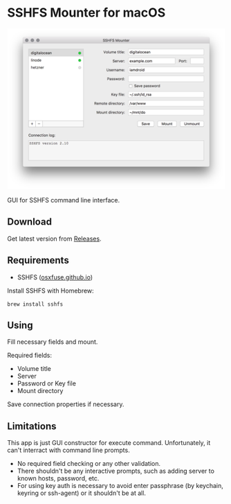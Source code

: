 SSHFS Mounter for macOS
=======================

<img src="https://github.com/i-amdroid/sshfs-mounter/blob/master/screenshot.png" width="577">

GUI for SSHFS command line interface.

Download
--------

Get latest version from [Releases](https://github.com/i-amdroid/sshfs-mounter/releases).

Requirements
------------

* SSHFS ([osxfuse.github.io](https://osxfuse.github.io/))

Install SSHFS with Homebrew:

    brew install sshfs 

Using
-----

Fill necessary fields and mount.

Required fields:

* Volume title
* Server
* Password or Key file
* Mount directory

Save connection properties if necessary.

Limitations
-----------

This app is just GUI constructor for execute command. Unfortunately, it can't interract with command line prompts.

* No required field checking or any other validation.
* There shouldn't be any interactive prompts, such as adding server to known hosts, password, etc.
* For using key auth is necessary to avoid enter passphrase (by keychain, keyring or ssh-agent) or it shouldn't be at all.
